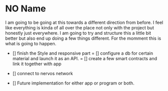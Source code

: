 # NO Name

I am going to be going at this towards a different direction from before. I feel like everything is kinda of all over the place not only with the project but honestly just everywhere. I am going to try and structure this a little bit better but also end up doing a few things different. For the momment this is what is going to happen.

- [] finish the Style and responsive part
= [] configure a db for certain material and launch it as an API.
= [] create a few smart contracts and link it together with app 
- [] connect to nervos network 

- [] Future implementation for either app or program or both.
